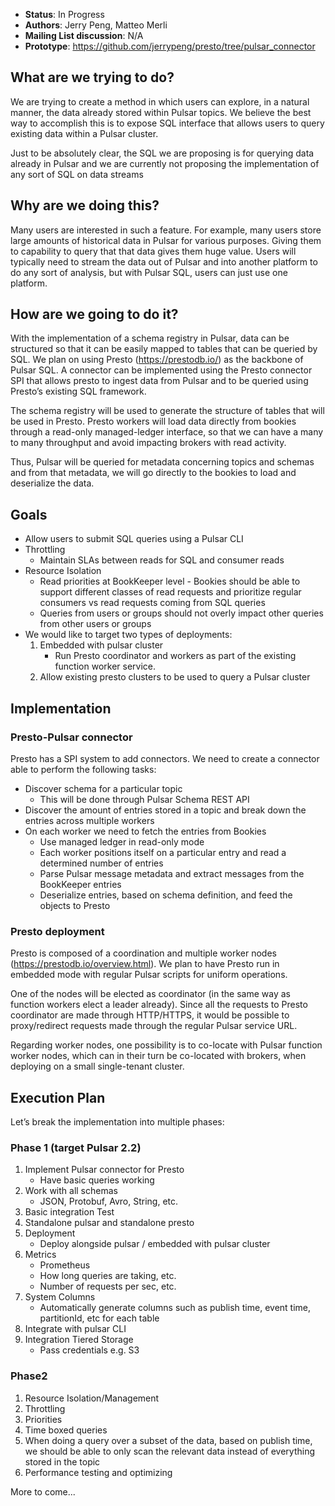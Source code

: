 * **Status**: In Progress
* **Authors**: Jerry Peng, Matteo Merli
* **Mailing List discussion**: 
N/A
* **Prototype**: https://github.com/jerrypeng/presto/tree/pulsar_connector

## What are we trying to do?

We are trying to create a method in which users can explore, in a natural manner,  the data already stored within Pulsar topics.  We believe the best way to accomplish this is to expose SQL interface that allows users to query existing data within a Pulsar cluster.  

Just to be absolutely clear,  the SQL we are proposing is for querying data already in Pulsar and we are currently not proposing the implementation of any sort of SQL on data streams


## Why are we doing this?

Many users are interested in such a feature.  For example, many users store large amounts of historical data in Pulsar for various purposes.  Giving them to capability to query that that data gives them huge value.  Users will typically need to stream the data out of Pulsar and into another platform to do any sort of analysis, but with Pulsar SQL, users can just use one platform.

## How are we going to do it?

With the implementation of a schema registry in Pulsar, data can be structured so that it can be easily mapped to tables that can be queried by SQL. We plan on using Presto (https://prestodb.io/) as the backbone of Pulsar SQL.  A connector can be implemented using the Presto connector SPI that allows presto to ingest data from Pulsar and to be queried using Presto’s existing SQL framework.

The schema registry will be used to generate the structure of tables that will be used in Presto.  Presto workers will load data directly from bookies through a read-only managed-ledger interface, so that we can have a many to many throughput and avoid impacting brokers with read activity.

Thus, Pulsar will be queried for metadata concerning topics and schemas and from that metadata, we will go directly to the bookies to load and deserialize the data.


## Goals

* Allow users to submit SQL queries using a Pulsar CLI
* Throttling
	* Maintain SLAs between reads for SQL and consumer reads
* Resource Isolation
	* Read priorities at BookKeeper level - Bookies should be able to support different classes of read requests and prioritize regular consumers vs read requests coming from SQL queries
	* Queries from users or groups should not overly impact other queries from other users or groups
* We would like to target two types of deployments:
	1. Embedded with pulsar cluster
		* Run Presto coordinator and workers as part of the existing function worker service. 
	2. Allow existing presto clusters to be used to query a Pulsar cluster

## Implementation

### Presto-Pulsar connector

Presto has a SPI system to add connectors. We need to create a connector able to perform the following tasks: 
* Discover schema for a particular topic
	* This will be done through Pulsar Schema REST API
* Discover the amount of entries stored in a topic and break down the entries across multiple workers
* On each worker we need to fetch the entries from Bookies
	* Use managed ledger in read-only mode
	* Each worker positions itself on a particular entry and read a determined number of entries
	* Parse Pulsar message metadata and extract messages from the BookKeeper entries
	* Deserialize entries, based on schema definition, and feed the objects to Presto
	
    
### Presto deployment

Presto is composed of a coordination and multiple worker nodes (https://prestodb.io/overview.html). We plan to have Presto run in embedded mode with regular Pulsar scripts for uniform operations. 

One of the nodes will be elected as coordinator (in the same way as function workers elect a leader already). Since all the requests to Presto coordinator are made through HTTP/HTTPS, it would be possible to proxy/redirect requests made through the regular Pulsar service URL. 

Regarding worker nodes, one possibility is to co-locate with Pulsar function worker nodes, which can in their turn be co-located with brokers, when deploying on a small single-tenant cluster.

## Execution Plan

Let’s break the implementation into multiple phases:

### Phase 1 (target Pulsar 2.2)
1. Implement Pulsar connector for Presto
	* Have basic queries working
2. Work with all schemas
	* JSON, Protobuf, Avro, String, etc.
3. Basic integration Test
4. Standalone pulsar and standalone presto
5. Deployment
	* Deploy alongside pulsar / embedded with pulsar cluster
6. Metrics
	* Prometheus
	* How long queries are taking, etc.
	* Number of requests per sec, etc.
7. System Columns
	* Automatically generate columns such as publish time, event time, partitionId, etc for each table
8. Integrate with pulsar CLI
9. Integration Tiered Storage
	* Pass credentials e.g. S3


### Phase2

1. Resource Isolation/Management
2. Throttling
3. Priorities
4. Time boxed queries
5. When doing a query over a subset of the data, based on publish time, we should be able to only scan the relevant data instead of everything stored in the topic
6. Performance testing and optimizing


More to come...
